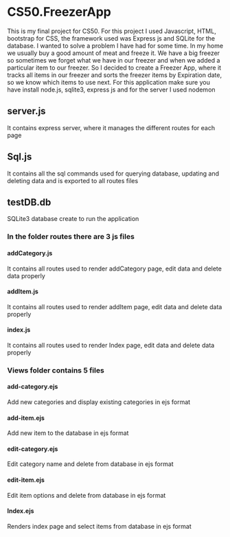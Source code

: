# CS50.FreezerApp
This is my final project for CS50. For this project I used Javascript, HTML, bootstrap for CSS, the framework used was Express js and SQLite for the database. I wanted to solve a problem I have had for some time. In my home we usually buy a good amount of meat and freeze it. We have a big freezer so sometimes we forget what we have in our freezer and when we added a particular item to our freezer. So I decided to create a Freezer App, where it tracks all items in our freezer and sorts the freezer items by Expiration date, so we know which items to use next.
For this application make sure you have install node.js, sqlite3, express js and for the server I used nodemon

## server.js
It contains express server, where it manages the different routes for each page

## Sql.js
It contains all the sql commands used for querying database, updating and deleting data and is exported to all routes files

## testDB.db
SQLite3 database create to run the application

### In the folder routes there are 3 js files
#### addCategory.js
It contains all routes used to render addCategory page, edit data and delete data properly

#### addItem.js
It contains all routes used to render addItem page, edit data and delete data properly

#### index.js
It contains all routes used to render Index page, edit data and delete data properly

### Views folder contains 5 files
#### add-category.ejs
Add new categories and display existing categories in ejs format

#### add-item.ejs
Add new item to the database in ejs format

#### edit-category.ejs
Edit category name and delete from database in ejs format

#### edit-item.ejs
Edit item options and delete from database in ejs format

#### Index.ejs
Renders index page and select items from database in ejs format


